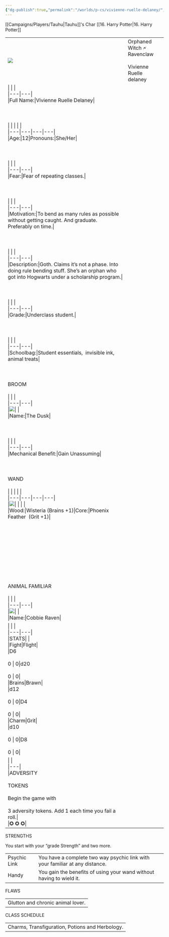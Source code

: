 ```yaml
---
{"dg-publish":true,"permalink":"/worlds/p-cs/vivienne-ruelle-delaney/","tags":["HarryPotter","Balky"]}
---
```


[[Campaigns/Players/Tauhu\|Tauhu]]'s Char
[[16. Harry Potter\|16. Harry Potter]]

|   |   |
|---|---|
|![](https://lh7-us.googleusercontent.com/yuSfu5NZBRS7dKmh_ARIPpzhsXabBsd_tAQGn_UfIp2oCPGOi9anECuD7AV6s7hE9SIMO309ALmPuIErMtC0CUukAXR-VnT-Kd9ZNa1iu89hw9nFhkKZtCziQCSEzM4rDpDtYgouWj1Pbe8zXqRrNto)|Orphaned Witch 🗲 Ravenclaw<br><br>Vivienne Ruelle delaney|
|\|   \|   \|<br>\|---\|---\|<br>\|Full Name:\|Vivienne Ruelle Delaney\|<br><br>  <br><br>\|   \|   \|   \|   \|<br>\|---\|---\|---\|---\|<br>\|Age:\|12\|Pronouns:\|She/Her\|<br><br>  <br><br>\|   \|   \|<br>\|---\|---\|<br>\|Fear:\|Fear of repeating classes.\|<br><br>  <br><br>\|   \|   \|<br>\|---\|---\|<br>\|Motivation:\|To bend as many rules as possible without getting caught. And graduate. Preferably on time.\|<br><br>  <br><br>\|   \|   \|<br>\|---\|---\|<br>\|Description:\|Goth. Claims it’s not a phase. Into doing rule bending stuff. She’s an orphan who got into Hogwarts under a scholarship program.\|<br><br>  <br><br>\|   \|   \|<br>\|---\|---\|<br>\|Grade:\|Underclass student.\|<br><br>  <br><br>\|   \|   \|<br>\|---\|---\|<br>\|Schoolbag:\|Student essentials,  invisible ink, animal treats\|<br><br>  <br><br>BROOM<br><br>\|   \|   \|<br>\|---\|---\|<br>\|![](https://lh7-us.googleusercontent.com/ILVEPlDspRaJ5DjzehHIpZFHNMXj2-JSwGKR24-O63_2jGkjlzLV3y8uc4MJfkrvFiUOfcD234Wn8CdP-GXNC9fWtWdp4GA6fJHKOsq1DH0WAOyTlKeP43vVBKKk2Z1wnQ_vLIHt-3c2Hu_h5xCBZlA)\|   \|<br>\|Name:\|The Dusk\|<br><br>  <br><br>\|   \|   \|<br>\|---\|---\|<br>\|Mechanical Benefit:\|Gain Unassuming\|<br><br>  <br><br>WAND<br><br>\|   \|   \|   \|   \|<br>\|---\|---\|---\|---\|<br>\|![](https://lh7-us.googleusercontent.com/CxnPm7FjmcNrqFVWsyQLsyYo67-y-8gsZQKILua-qYyPcqdUdLE-XXGkw2R9MPW3DIsT-pcgFXs78CFmhpuRSKQmyTDHj6-ZCKz6qwE6_A5VxGM3JqXA-uSkUfHe-OSSOC6rhZw4eGgTMEPbf2xwh9I)\|   \|   \|   \|<br>\|Wood:\|Wisteria (Brains +1)\|Core:\|Phoenix Feather  (Grit +1)\|<br><br>  <br>  <br>  <br>  <br>  <br>  <br>  <br>  <br><br>ANIMAL FAMILIAR<br><br>\|   \|   \|<br>\|---\|---\|<br>\|![](https://lh7-us.googleusercontent.com/7KVVYgFHwX717jZXxt61AuGi_fj2FP8ZCZox8_a2xH0ngPHTbQRLghXidjEotiYo1_YcuL5_QXV0UBDjWbP_Gy5MF_s8ziO3SFjjz0w4jfXwCkECk-67c7FAy0bRY5N4pBDbht8JhOcllG6V3VANaFI)\|   \|<br>\|Name:\|Cobbie Raven\||
|\|   \|   \|<br>\|---\|---\|<br>\|STATS\|   \|<br>\|Fight\|Flight\|<br>\|D6<br><br>0 \\| 0\|d20<br><br>0 \\| 0\|<br>\|Brains\|Brawn\|<br>\|d12<br><br>0 \\| 0\|D4<br><br>0 \\| 0\|<br>\|Charm\|Grit\|<br>\|d10<br><br>0 \\| 0\|D8<br><br>0 \\| 0\||
|\|   \|<br>\|---\|<br>\|ADVERSITY<br><br>TOKENS<br><br>Begin the game with<br><br>3 adversity tokens. Add 1 each time you fail a roll.\|<br>\|✪ ✪ ✪\||

STRENGTHS

You start with your “grade Strength” and two more.

|   |   |
|---|---|
|Psychic Link|You have a complete two way psychic link with your familiar at any distance.|
|Handy|You gain the benefits of using your wand without having to wield it.|

  

FLAWS

|   |
|---|
|Glutton and chronic animal lover.|

  

CLASS SCHEDULE

|   |
|---|
|Charms, Transfiguration, Potions and Herbology.|